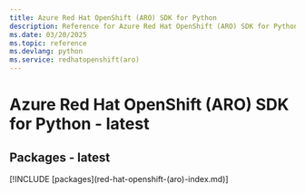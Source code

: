 ```yaml
---
title: Azure Red Hat OpenShift (ARO) SDK for Python
description: Reference for Azure Red Hat OpenShift (ARO) SDK for Python
ms.date: 03/20/2025
ms.topic: reference
ms.devlang: python
ms.service: redhatopenshift(aro)
---
```

# Azure Red Hat OpenShift (ARO) SDK for Python - latest
## Packages - latest
[!INCLUDE [packages](red-hat-openshift-(aro\)-index.md)]